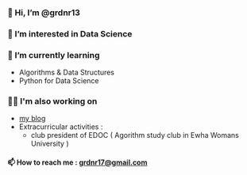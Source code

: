 ### 👋 Hi, I’m @grdnr13

### 👀 I’m interested in Data Science

### 🌱 I’m currently learning 
 - Algorithms & Data Structures
 - Python for Data Science

### 👩‍💻 I'm also working on 
- <a href="https://grdnr13.tistory.com/" title="https://grdnr13.tistory.com/">my blog</a>
- Extracurricular activities :
  - club president of EDOC ( Agorithm study club in Ewha Womans University )
<!--- - projects : --->

<!---💞️ I’m looking to collaborate on ... --->

#### 📫 How to reach me : grdnr17@gmail.com
